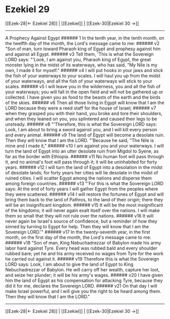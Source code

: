 # Ezekiel 29

[[Ezek-28|← Ezekiel 28]] | [[Ezekiel]] | [[Ezek-30|Ezekiel 30 →]]
***

A Prophecy Against Egypt ###### 1 In the tenth year, in the tenth month, on the twelfth day of the month, the Lord's message came to me: ###### v2 "Son of man, turn toward Pharaoh king of Egypt and prophesy against him and against all Egypt. ###### v3 Tell them, 'This is what the Sovereign LORD says: "'Look, I am against you, Pharaoh king of Egypt, the great monster lying in the midst of its waterways, who has said, "My Nile is my own, I made it for myself." ###### v4 I will put hooks in your jaws and stick the fish of your waterways to your scales. I will haul you up from the midst of your waterways, and all the fish of your waterways will stick to your scales. ###### v5 I will leave you in the wilderness, you and all the fish of your waterways; you will fall in the open field and will not be gathered up or collected. I have given you as food to the beasts of the earth and the birds of the skies. ###### v6 Then all those living in Egypt will know that I am the LORD because they were a reed staff for the house of Israel; ###### v7 when they grasped you with their hand, you broke and tore their shoulders, and when they leaned on you, you splintered and caused their legs to be unsteady. ###### v8 "'Therefore, this is what the Sovereign LORD says: Look, I am about to bring a sword against you, and I will kill every person and every animal. ###### v9 The land of Egypt will become a desolate ruin. Then they will know that I am the LORD. "'Because he said, "The Nile is mine and I made it," ###### v10 I am against you and your waterways. I will turn the land of Egypt into an utter desolate ruin from Migdol to Syene, as far as the border with Ethiopia. ###### v11 No human foot will pass through it, and no animal's foot will pass through it; it will be uninhabited for forty years. ###### v12 I will turn the land of Egypt into a desolation in the midst of desolate lands; for forty years her cities will lie desolate in the midst of ruined cities. I will scatter Egypt among the nations and disperse them among foreign countries. ###### v13 "'For this is what the Sovereign LORD says: At the end of forty years I will gather Egypt from the peoples where they were scattered. ###### v14 I will restore the fortunes of Egypt and will bring them back to the land of Pathros, to the land of their origin; there they will be an insignificant kingdom. ###### v15 It will be the most insignificant of the kingdoms; it will never again exalt itself over the nations. I will make them so small that they will not rule over the nations. ###### v16 It will never again be Israel's source of confidence, but a reminder of how they sinned by turning to Egypt for help. Then they will know that I am the Sovereign LORD.'" ###### v17 In the twenty-seventh year, in the first month, on the first day of the month, the Lord's message came to me: ###### v18 "Son of man, King Nebuchadrezzar of Babylon made his army labor hard against Tyre. Every head was rubbed bald and every shoulder rubbed bare; yet he and his army received no wages from Tyre for the work he carried out against it. ###### v19 Therefore this is what the Sovereign LORD says: Look, I am about to give the land of Egypt to King Nebuchadrezzar of Babylon. He will carry off her wealth, capture her loot, and seize her plunder; it will be his army's wages. ###### v20 I have given him the land of Egypt as his compensation for attacking Tyre, because they did it for me, declares the Sovereign LORD. ###### v21 On that day I will make Israel powerful, and I will give you the right to be heard among them. Then they will know that I am the LORD."

***
[[Ezek-28|← Ezekiel 28]] | [[Ezekiel]] | [[Ezek-30|Ezekiel 30 →]]
